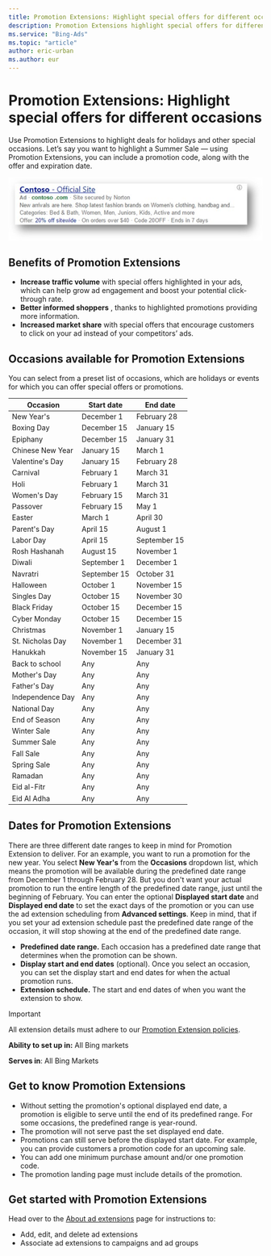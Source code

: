 ```yaml
---
title: Promotion Extensions: Highlight special offers for different occasions
description: Promotion Extensions highlight special offers for different occasions.
ms.service: "Bing-Ads"
ms.topic: "article"
author: eric-urban
ms.author: eur
---
```


# Promotion Extensions: Highlight special offers for different occasions

Use Promotion Extensions to highlight deals for holidays and other special occasions. Let’s say you want to highlight a Summer Sale — using Promotion Extensions, you can include a promotion code, along with the offer and expiration date.

![Promotion Extensions](../images/BA_CONC_Extension_Promotion.png)

## Benefits of Promotion Extensions

- **Increase traffic volume**  with special offers highlighted in your ads, which can help grow ad engagement and boost your potential click-through rate.
- **Better informed shoppers** , thanks to highlighted promotions providing more information.
- **Increased market share**  with special offers that encourage customers to click on your ad instead of your competitors’ ads.

## Occasions available for Promotion Extensions

You can select from a preset list of occasions, which are holidays or events for which you can offer special offers or promotions.

|Occasion|Start date|End date|
|---|---|---|
|New Year's|December 1|February 28|
|Boxing Day|December 15|January 15|
|Epiphany|December 15|January 31|
|Chinese New Year|January 15|March 1|
|Valentine's Day|January 15|February 28|
|Carnival|February 1|March 31|
|Holi|February 1|March 31|
|Women's Day|February 15|March 31|
|Passover|February 15|May 1|
|Easter|March 1|April 30|
|Parent's Day|April 15|August 1|
|Labor Day|April 15|September 15|
|Rosh Hashanah|August 15|November 1|
|Diwali|September 1|December 1|
|Navratri|September 15|October 31|
|Halloween|October 1|November 15|
|Singles Day|October 15|November 30|
|Black Friday|October 15|December 15|
|Cyber Monday|October 15|December 15|
|Christmas|November 1|January 15|
|St. Nicholas Day|November 1|December 31|
|Hanukkah|November 15|January 31|
|Back to school|Any|Any|
|Mother's Day|Any|Any|
|Father's Day|Any|Any|
|Independence Day|Any|Any|
|National Day|Any|Any|
|End of Season|Any|Any|
|Winter Sale|Any|Any|
|Summer Sale|Any|Any|
|Fall Sale|Any|Any|
|Spring Sale|Any|Any|
|Ramadan|Any|Any|
|Eid al-Fitr|Any|Any|
|Eid Al Adha|Any|Any|

## Dates for Promotion Extensions

There are three different date ranges to keep in mind for Promotion Extension to deliver. For an example, you want to run a promotion for the new year. You select **New Year's** from the **Occasions** dropdown list, which means the promotion will be available during the predefined date range from December 1 through February 28. But you don't want your actual promotion to run the entire length of the predefined date range, just until the beginning of February. You can enter the optional **Displayed start date** and **Displayed end date** to set the exact days of the promotion or you can use the ad extension scheduling from **Advanced settings**. Keep in mind, that if you set your ad extension schedule past the predefined date range of the occasion, it will stop showing at the end of the predefined date range.

- **Predefined date range.**  Each occasion has a predefined date range that determines when the promotion can be shown.
- **Display start and end dates**  (optional). Once you select an occasion, you can set the display start and end dates for when the actual promotion runs.
- **Extension schedule.**  The start and end dates of when you want the extension to show.

> [!IMPORTANT]
> All extension details must adhere to our [Promotion Extension policies](https://go.microsoft.com/fwlink?LinkId=2133732).

**Ability to set up in:** All Bing markets

**Serves in**: All Bing Markets

## Get to know Promotion Extensions

- Without setting the promotion's optional displayed end date, a promotion is eligible to serve until the end of its predefined range. For some occasions, the predefined range is year-round.
- The promotion will not serve past the set displayed end date.
- Promotions can still serve before the displayed start date. For example, you can provide customers a promotion code for an upcoming sale.
- You can add one minimum purchase amount and/or one promotion code.
- The promotion landing page must include details of the promotion.

## Get started with Promotion Extensions

Head over to the [About ad extensions](./hlp_BA_CONC_AboutAdExtensions.md) page for instructions to:

- Add, edit, and delete ad extensions
- Associate ad extensions to campaigns and ad groups


